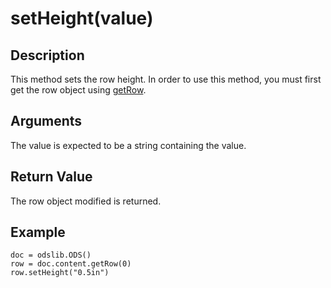 # setHeight(value) #

## Description ##

This method sets the row height.  In order to use this method, you must first get the row object using [getRow](getRow.md).

## Arguments ##

The value is expected to be a string containing the value.

## Return Value ##

The row object modified is returned.

## Example ##
```
doc = odslib.ODS()
row = doc.content.getRow(0)
row.setHeight("0.5in")
```